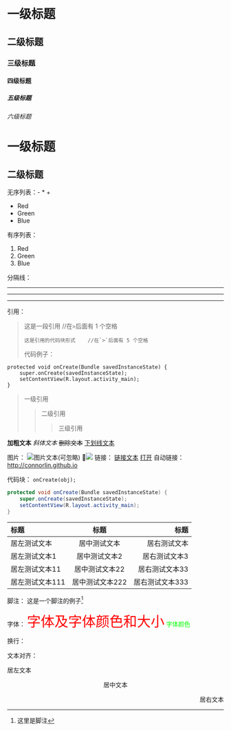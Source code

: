 # 一级标题
## 二级标题
### 三级标题
#### 四级标题
##### 五级标题
###### 六级标题

一级标题
======

二级标题
----------

无序列表：- * +
- Red
- Green
- Blue

有序列表：
1. Red
2. Green
3. Blue

分隔线：
***
---
___

引用：
> 这是一段引用    //在`>`后面有 1 个空格
> 
>     这是引用的代码块形式    //在`>`后面有 5 个空格
>     
> 代码例子：
>   
    protected void onCreate(Bundle savedInstanceState) {
        super.onCreate(savedInstanceState);
        setContentView(R.layout.activity_main);
    }

> 一级引用
> > 二级引用
> > > 三级引用

**加粗文本**
*斜体文本*
~~删除文本~~
<u>下划线文本</u>

图片：![]()    ![图片文本(可忽略)](图片地址)
![](http://aaa.com/a.jpg)
链接：[]()     [链接文本](链接地址)
[打开](http://aaa.com/)
自动链接：<http://connorlin.github.io>

代码块：
`onCreate(obj);`

``` java
protected void onCreate(Bundle savedInstanceState) {
    super.onCreate(savedInstanceState);
    setContentView(R.layout.activity_main);
}
```

|标题|标题|标题|
|:---|:---:|---:|
|居左测试文本|居中测试文本|居右测试文本|
|居左测试文本1|居中测试文本2|居右测试文本3|
|居左测试文本11|居中测试文本22|居右测试文本33|
|居左测试文本111|居中测试文本222|居右测试文本333|

脚注：
这是一个脚注的例子[^1]

[^1]: 这里是脚注

字体：
<font face="微软雅黑" color="red" size="6">字体及字体颜色和大小</font>
<font color="#00ff00">字体颜色</font>

换行：<br/>

文本对齐：
<p align="left">居左文本</p>
<p align="center">居中文本</p>
<p align="right">居右文本</p>

